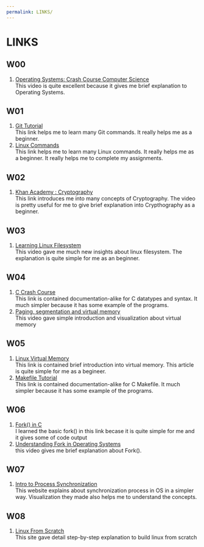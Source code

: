 ```yaml
---
permalink: LINKS/
---
```

# LINKS

## W00
1. [Operating Systems: Crash Course Computer Science](https://www.youtube.com/watch?v=26QPDBe-NB8)<br>
    This video is quite excellent because it gives me brief explanation to Operating Systems.

## W01
1. [Git Tutorial](https://www.tutorialspoint.com/git/index.htm)<br>
    This link helps me to learn many Git commands. It really helps me as a beginner.
2. [Linux Commands](https://www.javatpoint.com/linux-commands)<br>
    This link helps me to learn many Linux commands. It really helps me as a beginner. It really helps me to complete my assignments.

## W02
1. [Khan Academy : Cryptography](https://www.khanacademy.org/computing/computer-science/cryptography)<br>
    This link introduces me into many concepts of Cryptography. The video is pretty useful for me to give brief explanation into Crypthography as a beginner.
 
## W03
1. [Learning Linux Filesystem](https://www.youtube.com/watch?v=HIXzJ3Rz9po)<br>
    This video gave me much new insights about linux filesystem. The explanation is quite simple for me as an beginner.
 
## W04
1. [C Crash Course](http://www.mattababy.org/~belmonte/Teaching/CCC/CrashCourseC.html) <br>
    This link is contained documentation-alike for C datatypes and syntax. It much simpler because it has some example of the programs.
    <br>
2. [Paging, segmentation and virtual memory](https://www.youtube.com/watch?v=O4nwUqQodAg) <br>
    This video gave simple introduction and visualization about virtual memory
    
## W05
1. [Linux Virtual Memory](https://www.makeuseof.com/virtual-memory-on-linux/) <br>
    This link is contained brief introduction into virtual memory. This article is quite simple for me as a begineer.
    <br>
2. [Makefile Tutorial](https://makefiletutorial.com/) <br>
    This link is contained documentation-alike for C Makefile. It much simpler because it has some example of the programs.
    
## W06
1. [Fork() in C](https://www.geeksforgeeks.org/fork-system-call/) <br>
    I learned the basic fork() in this link becase it is quite simple for me and it gives some of code output
    <br>
2. [Understanding Fork in Operating Systems](https://www.youtube.com/watch?v=PwxTbksJ2fo) <br>
    this video gives me brief explanation about Fork().
## W07
1. [Intro to Process Synchronization](https://www.geeksforgeeks.org/introduction-of-process-synchronization/) <br>
	This website explains about synchronization process in OS in a simpler way. Visualization they made also helps me to understand the concepts.
## W08
1. [Linux From Scratch](https://www.linuxfromscratch.org/lfs/view/11.2/) <br>
	This site gave detail step-by-step explanation to build linux from scratch
